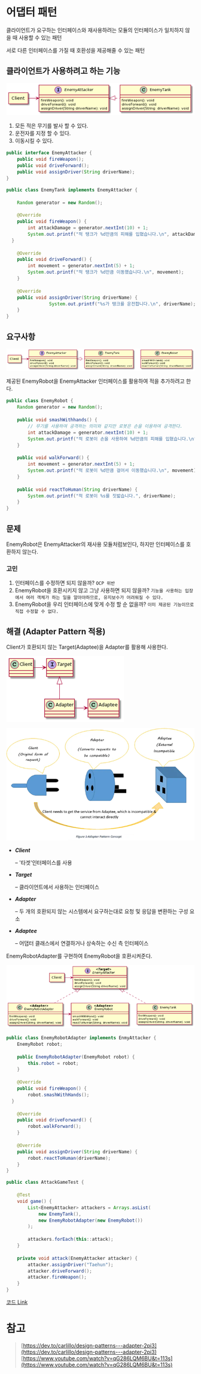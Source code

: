 # 어댑터 패턴

클라이언트가 요구하는 인터페이스와 재사용하려는 모듈의 인터페이스가 일치하지 않을 때 사용할 수 있는 패턴

서로 다른 인터페이스를 가질 때 호환성을 제공해줄 수 있는 패턴


## 클라이언트가 사용하려고 하는 기능

![uml1](./images/Untitled.png)

1. 모든 적은 무기를 발사 할 수 있다.
2. 운전자를 지정 할 수 있다.
3. 이동시킬 수 있다.

```java
public interface EnemyAttacker {
	public void fireWeapon();
	public void driveForward();
	public void assignDriver(String driverName);
}
```

```java
public class EnemyTank implements EnemyAttacker {
	
	Random generator = new Random();

	@Override
	public void fireWeapon() {
		int attackDamage = generator.nextInt(10) + 1;
		System.out.printf("적 탱크가 %d만큼의 피해를 입혔습니다.\n", attackDamage);
  }
	
	@Override
	public void driveForward() {
		int movement = generator.nextInt(5) + 1;
		System.out.printf("적 탱크가 %d만큼 이동했습니다.\n", movement);
	}

	@Override
	public void assignDriver(String driverName) {
				System.out.printf("%s가 탱크를 운전합니다.\n", driverName);
	}
}
```

## 요구사항

![uml2](./images/Untitled1.png)

제공된 EnemyRobot을 EnemyAttacker 인터페이스를 활용하여 적을 추가하려고 한다.

```java
public class EnemyRobot {
	Random generator = new Random();

	public void smashWithhands() {
		// 무기를 사용하여 공격하는 의미와 같지만 로봇은 손을 이용하여 공격한다.
		int attackDamage = generator.nextInt(10) + 1;
		System.out.printf("적 로봇이 손을 사용하여 %d만큼의 피해를 입혔습니다.\n", attackDamage);
	}

	public void walkForward() {
		int movement = generator.nextInt(5) + 1;
		System.out.printf("적 로봇이 %d만큼 걸어서 이동했습니다.\n", movement);
	}

	public void reactToHuman(String driverName) {
		System.out.printf("적 로봇이 %s를 짓밟습니다.", driverName);
	}
}
```

## 문제

EnemyRobot은 EnemyAttacker의 재사용 모듈처럼보인다, 하지만 인터페이스를 호환하지 않는다.

### 고민

1. 인터페이스를 수정하면 되지 않을까? `OCP 위반`
2. EnemyRobot을 호환시키지 않고 그냥 사용하면 되지 않을까? `기능을 사용하는 입장에서 여러 객체가 하는 일을 알아야하므로, 유지보수가 어려워질 수 있다.`
3. EnemyRobot을 우리 인터페이스에 맞게 수정 할 순 없을까? `이미 제공된 기능이므로 직접 수정할 수 없다.`

## 해결 (Adapter Pattern 적용)

Client가 호환되지 않는 Target(Adaptee)을 Adapter를 활용해 사용한다.

![uml3](./images/Untitled2.png)

![image1](./images/Untitled3.png)

- ***Client***

  – '타겟'인터페이스를 사용

- ***Target***

  – 클라이언트에서 사용하는 인터페이스

- ***Adapter***

  – 두 개의 호환되지 않는 시스템에서 요구하는대로 요청 및 응답을 변환하는 구성 요소

- ***Adaptee***

  – 어댑터 클래스에서 연결하거나 상속하는 수신 측 인터페이스

EnemyRobotAdapter를 구현하여 EnemyRobot을 호환시켜준다.

![uml4](./images/Untitled4.png)

```java
public class EnemyRobotAdapter implements EnmyAttacker {
	EnemyRobot robot;

	public EnemyRobotAdapter(EnemyRobot robot) {
		this.robot = robot;
	}

	@Override
	public void fireWeapon() {
		robot.smashWithHands();
  }
	
	@Override
	public void driveForward() {
		robot.walkForward();
	}

	@Override
	public void assignDriver(String driverName) {
		robot.reactToHuman(driverName);
	}
}
```

```java
public class AttackGameTest {

	@Test
	void game() {
		List<EnemyAttacker> attackers = Arrays.asList(
			new EnemyTank(),
			new EnemyRobotAdapter(new EnemyRobot())
		);

		attackers.forEach(this::attack);
	}

	private void attack(EnemyAttacker attacker) {
		attacker.assignDriver("Taehun");
		attacker.driveForward();
		attacker.fireWeapon();
	}
}
```

[코드 Link](https://github.com/thxwelchs/oop-design-pattern/tree/master/src/main/java/adapter)

# 참고

> [https://dev.to/carlillo/design-patterns---adapter-2pi3](https://dev.to/carlillo/design-patterns---adapter-2pi3)
[https://www.youtube.com/watch?v=qG286LQM6BU&t=113s](https://www.youtube.com/watch?v=qG286LQM6BU&t=113s)